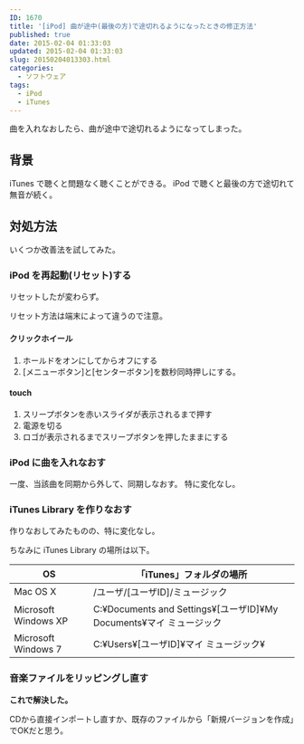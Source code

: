 ```yaml
---
ID: 1670
title: '[iPod] 曲が途中(最後の方)で途切れるようになったときの修正方法'
published: true
date: 2015-02-04 01:33:03
updated: 2015-02-04 01:33:03
slug: 20150204013303.html
categories:
  - ソフトウェア
tags:
  - iPod
  - iTunes
---
```

曲を入れなおしたら、曲が途中で途切れるようになってしまった。
<!--more-->
<h2>背景</h2>
iTunes で聴くと問題なく聴くことができる。
iPod で聴くと最後の方で途切れて無音が続く。

<h2>対処方法</h2>
いくつか改善法を試してみた。

<h3>iPod を再起動(リセット)する</h3>
リセットしたが変わらず。

リセット方法は端末によって違うので注意。

<h4>クリックホイール</h4>
<ol>
 <li>ホールドをオンにしてからオフにする</li>
 <li>[メニューボタン]と[センターボタン]を数秒同時押しにする。</li>
</ol>

<h4>touch</h4>
<ol>
 <li>スリープボタンを赤いスライダが表示されるまで押す</li>
 <li>電源を切る</li>
 <li>ロゴが表示されるまでスリープボタンを押したままにする</li>
</ol>

<h3>iPod に曲を入れなおす</h3>
一度、当該曲を同期から外して、同期しなおす。
特に変化なし。

<h3>iTunes Library を作りなおす</h3>
作りなおしてみたものの、特に変化なし。

ちなみに iTunes Library の場所は以下。
<table>
 <thead>
  <tr>
   <th>
    OS
   </th>
   <th>
    「iTunes」フォルダの場所
   </th>
  </tr>
 </thead>
 <tbody>
  <tr>
   <td>
    Mac OS X
   </td>
   <td>
    /ユーザ/[ユーザID]/ミュージック
   </td>
  </tr>
  <tr>
   <td>
    Microsoft Windows XP
   </td>
   <td>
    C:¥Documents and Settings¥[ユーザID]¥My Documents¥マイ ミュージック
   </td>
  </tr>
  <tr>
   <td>
    Microsoft Windows 7
   </td>
   <td>
    C:¥Users¥[ユーザID]¥マイ ミュージック¥
   </td>
  </tr>
 </tbody>
</table>

<h3>音楽ファイルをリッピングし直す</h3>
<strong>これで解決した。</strong>

CDから直接インポートし直すか、既存のファイルから「新規バージョンを作成」でOKだと思う。